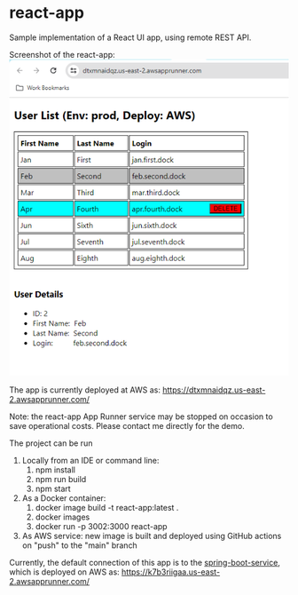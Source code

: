 # react-app
Sample implementation of a React UI app, using remote REST API.

Screenshot of the react-app:
![Screenshot of the react-app](./public/app_screenshot.png "react-app screenshot")

The app is currently deployed at AWS as:
https://dtxmnaidqz.us-east-2.awsapprunner.com/ 

Note: the react-app App Runner service may be stopped on occasion to save operational costs. 
Please contact me directly for the demo.

The project can be run
1. Locally from an IDE or command line:
   1. npm install
   2. npm run build
   3. npm start
2. As a Docker container:
   1. docker image build -t react-app:latest . 
   2. docker images  
   3. docker run -p 3002:3000 react-app
3. As AWS service: new image is built and deployed using GitHub actions on "push" to the "main" branch

Currently, the default connection of this app is to the [spring-boot-service](https://github.com/boroda123/spring-boot-service), 
which is deployed on AWS as: https://k7b3riigaa.us-east-2.awsapprunner.com/

